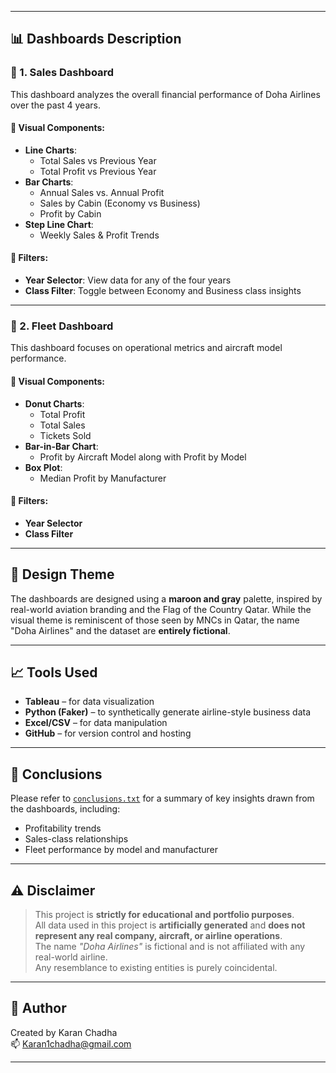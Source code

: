
---

## 📊 Dashboards Description

### 🔷 1. Sales Dashboard

This dashboard analyzes the overall financial performance of Doha Airlines over the past 4 years.

#### 🧩 Visual Components:
- **Line Charts**:
  - Total Sales vs Previous Year
  - Total Profit vs Previous Year
- **Bar Charts**:
  - Annual Sales vs. Annual Profit
  - Sales by Cabin (Economy vs Business)
  - Profit by Cabin 
- **Step Line Chart**:
  - Weekly Sales & Profit Trends

#### 🧪 Filters:
- **Year Selector**: View data for any of the four years
- **Class Filter**: Toggle between Economy and Business class insights

---

### 🔷 2. Fleet Dashboard

This dashboard focuses on operational metrics and aircraft model performance.

#### 🧩 Visual Components:
- **Donut Charts**:
  - Total Profit
  - Total Sales
  - Tickets Sold
- **Bar-in-Bar Chart**:
  - Profit by Aircraft Model along with Profit by Model
- **Box Plot**:
  - Median Profit by Manufacturer

#### 🧪 Filters:
- **Year Selector**
- **Class Filter**

---

## 🎨 Design Theme

The dashboards are designed using a **maroon and gray** palette, inspired by real-world aviation branding and the Flag of the Country Qatar. While the visual theme is reminiscent of those seen by MNCs in Qatar, the name "Doha Airlines" and the dataset are **entirely fictional**.

---

## 📈 Tools Used

- **Tableau** – for data visualization
- **Python (Faker)** – to synthetically generate airline-style business data
- **Excel/CSV** – for data manipulation
- **GitHub** – for version control and hosting

---

## 📄 Conclusions

Please refer to [`conclusions.txt`](Findings.txt) for a summary of key insights drawn from the dashboards, including:
- Profitability trends
- Sales-class relationships
- Fleet performance by model and manufacturer

---

## ⚠️ Disclaimer

> This project is **strictly for educational and portfolio purposes**.  
> All data used in this project is **artificially generated** and **does not represent any real company, aircraft, or airline operations**.  
> The name *"Doha Airlines"* is fictional and is not affiliated with any real-world airline.  
> Any resemblance to existing entities is purely coincidental.

---

## 🧠 Author

Created by Karan Chadha  
📫 Karan1chadha@gmail.com  

---

